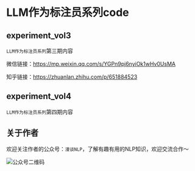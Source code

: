 # LLM作为标注员系列code

## experiment_vol3

`LLM作为标注员系列`第三期内容

微信链接：https://mp.weixin.qq.com/s/YGPn9pj6nyiOk1wHv0UsMA

知乎链接：https://zhuanlan.zhihu.com/p/651884523

## experiment_vol4

`LLM作为标注员系列`第四期内容


## 关于作者

欢迎关注作者的公众号：`漫谈NLP`，了解有趣有用的NLP知识，欢迎交流合作～

![公众号二维码](https://github.com/duanyu/LLM_annotator/assets/3396200/cad2036f-3a15-4060-b3b9-6b61cb10e7e0)
